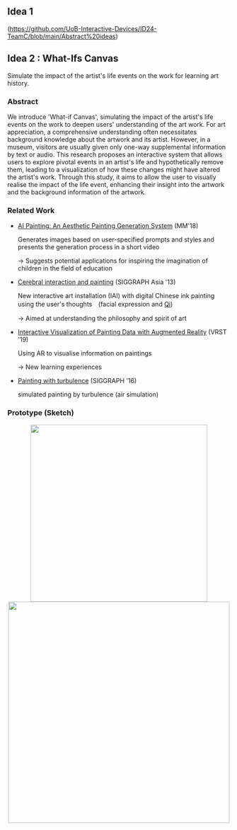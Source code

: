 

## Idea 1
(https://github.com/UoB-Interactive-Devices/ID24-TeamC/blob/main/Abstract%20ideas)
   


## Idea 2 : **What-Ifs Canvas** 
Simulate the impact of the artist's life events on the work for learning art history.

### Abstract

We introduce 'What-if Canvas', simulating the impact of the artist's life events on the work to deepen users' understanding of the art work. 
For art appreciation, a comprehensive understanding often necessitates background knowledge about the artwork and its artist. 
However, in a museum, visitors are usually given only one-way supplemental information by text or audio. 
This research proposes an interactive system that allows users to explore pivotal events in an artist's life and hypothetically remove them, leading to a visualization of how these changes might have altered the artist's work.
Through this study, it aims to allow the user to visually realise the impact of the life event, enhancing their insight into the artwork and the background information of the artwork.

### Related Work
- [AI Painting: An Aesthetic Painting Generation System](https://dl.acm.org/doi/10.1145/3240508.3241386) (MM'18)
  
  Generates images based on user-specified prompts and styles and presents the generation process in a short video

  -> Suggests potential applications for inspiring the imagination of children in the field of education

  
- [Cerebral interaction and painting](https://dl.acm.org/doi/10.1145/2542256.2542260) (SIGGRAPH Asia '13)

  New interactive art installation (IAI) with digital Chinese ink painting using the user's thoughts　(facial expression and [Qi](https://en.wikipedia.org/wiki/Qi))
  
  -> Aimed at understanding the philosophy and spirit of art
  

- [Interactive Visualization of Painting Data with Augmented Reality](https://dl.acm.org/doi/10.1145/3359996.3365032) (VRST '19)

  Using AR to visualise information on paintings
  
  -> New learning experiences
  
  
- [Painting with turbulence](https://dl.acm.org/doi/10.1145/2897839.2927402) (SIGGRAPH '16)

  simulated painting by turbulence (air simulation)
  

### Prototype (Sketch)
<p align="center">
  <img src="https://github.com/UoB-Interactive-Devices/ID24-TeamC/assets/30760730/2bb63b7e-6779-4fed-9c07-13a0d220e28d" width="400" />
  <img src="https://github.com/UoB-Interactive-Devices/ID24-TeamC/assets/30760730/d5ed4515-1740-4013-b819-f12a8a50ce68" width="500" />
</p>


